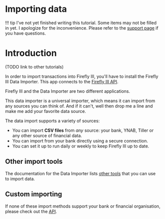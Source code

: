 # Importing data

!!! tip
    I've not yet finished writing this tutorial. Some items may not be filled in yet. I apologize for the inconvenience. Please refer to the [support page](../../references/support.md) if you have questions.

# Introduction

(TODO link to other tutorials)

In order to import transactions into Firefly III, you'll have to install the Firefly III Data Importer. This app connects to the [Firefly III API](https://api-docs.firefly-iii.org/).

Firefly III and the Data Importer are two different applications.

This data importer is a universal importer, which means it can import from any sources you can think of. And if it can't, well then drop me a line and make me add your favorite data source.

The data import supports a variety of sources:

- You can import **CSV files** from *any* source: your bank, YNAB, Tiller or any other source of financial data.
- You can import from your bank directly using a secure connection.
- You can set it up to run daily or weekly to keep Firefly III up to date.

## Other import tools

The documentation for the Data Importer lists [other tools](../../references/data-importer/third-party-tools.md) that you can use to import data.

## Custom importing

If none of these import methods support your bank or financial organisation, please check out the [API](../../references/firefly-iii/api/index.md).
